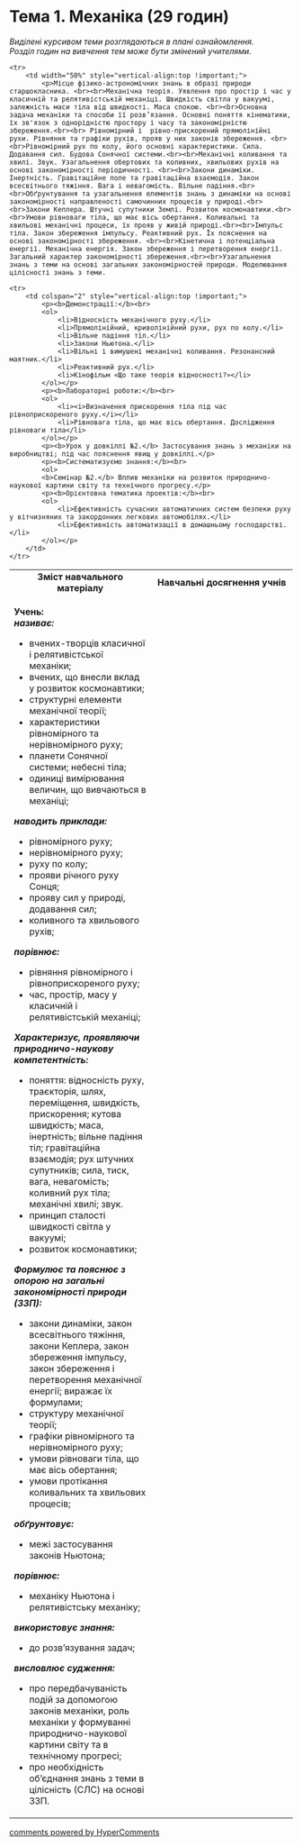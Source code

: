 <div id="hypercomments_widget" class="js-hypercomments-widget invisible"></div>

# Тема 1. Механіка (29 годин)

<p><i>Виділені курсивом теми розглядаються в плані ознайомлення.<br>Розділ годин на вивчення тем може бути змінений учителями.</i></p>

<table>
	<tr>
		<td width="50%" align="center"><b>Зміст навчального матеріалу</b></td>
		<td width="50%" align="center"><b>Навчальні досягнення учнів</b></td>
	</tr>

	<tr>
		<td width="50%" style="vertical-align:top !important;">
			<p>Місце фізико-астрономічних знань в образі природи старшокласника. <br><br>Механічна теорія. Уявлення про простір і час у класичній та релятивістській механіці. Швидкість світла у вакуумі, залежність маси тіла від швидкості. Маса спокою. <br><br>Основна задача механіки та способи її розв’язання. Основні поняття кінематики, їх зв'язок з однорідністю простору і часу та закономірністю збереження.<br><br> Рівномірний і  рівно-прискорений прямолінійні рухи. Рівняння та графіки рухів, прояв у них законів збереження. <br><br>Рівномірний рух по колу, його основні характеристики. Сила. Додавання сил. Будова Сонячної системи.<br><br>Механічні коливання та хвилі. Звук. Узагальнення обертових та коливних, хвильових рухів на основі закономірності періодичності. <br><br>Закони динаміки. Інертність. Гравітаційне поле та гравітаційна взаємодія. Закон всесвітнього тяжіння. Вага і невагомість. Вільне падіння.<br><br>Обґрунтування та узагальнення елементів знань з динаміки на основі закономірності направленості самочинних процесів у природі.<br><br>Закони Кеплера. Штучні супутники Землі. Розвиток космонавтики.<br><br>Умови рівноваги тіла, що має вісь обертання. Коливальні та хвильові механічні процеси, їх прояв у живій природі.<br><br>Імпульс тіла. Закон збереження імпульсу. Реактивний рух. Їх пояснення на основі закономірності збереження. <br><br>Кінетична і потенціальна енергії. Механічна енергія. Закон збереження і перетворення енергії. Загальний характер закономірності збереження.<br><br>Узагальнення знань з теми на основі загальних закономірностей природи. Моделювання цілісності знань з теми.
</p>
		</td>
		<td width="50%" style="vertical-align:top !important;">
			<p><b>Учень:</b><br>
				<b><i>називає:</i></b><br>
				<ul>
				<li>вчених-творців класичної і релятивістської механіки;</li>
				<li>вчених, що внесли вклад у розвиток космонавтики;</li>
				<li>структурні елементи механічної теорії;</li>
				<li>характеристики рівномірного та нерівномірного руху;</li>
				<li>планети Сонячної системи; небесні тіла;</li>
				<li>одиниці вимірювання величин, що вивчаються в механіці;</li>
				</ul>
				<b><i>наводить приклади:</i></b><br>
				<ul>
				<li>рівномірного руху;</li>
				<li>нерівномірного руху;</li>
				<li>руху по колу;</li>
				<li>прояви річного руху Сонця;</li>
				<li>прояву сил у природі, додавання сил;</li>
				<li>коливного та хвильового рухів;</li>
				</ul>
				<b><i>порівнює:</i></b><br>
				<ul>
				<li>рівняння рівномірного і рівноприскореного руху;</li>
				<li>час, простір, масу у класичній і релятивістській механіці;</li>
				</ul>
				<b><i>Характеризує, проявляючи природничо-наукову компетентність:</i></b><br>
				<ul>
				<li>поняття: відносність руху, траєкторія, шлях, переміщення, швидкість, прискорення; кутова швидкість; маса, інертність; вільне падіння тіл; гравітаційна взаємодія; рух штучних супутників; сила, тиск, вага, невагомість; коливний рух тіла; механічні хвилі; звук.</li>
				<li>принцип сталості швидкості світла у вакуумі;</li>
				<li>розвиток космонавтики;</li>
				</ul>
				<b><i>Формулює та пояснює з опорою на загальні закономірності природи (ЗЗП):</i></b><br>
				<ul>
				<li>закони динаміки, закон всесвітнього тяжіння, закони Кеплера, закон збереження імпульсу, закон збереження і перетворення механічної енергії; виражає їх формулами;</li>
				<li>структуру механічної теорії;</li>
				<li>графіки рівномірного та нерівномірного руху;</li>
				<li>умови рівноваги тіла, що має вісь обертання;</li>
				<li>умови протікання коливальних та хвильових процесів;</li>
				</ul>
				<b><i>обґрунтовує:</i></b><br>
				<ul>
				<li>межі застосування законів Ньютона;</li>
				</ul>
				<b><i>порівнює: </i></b><br>
				<ul>
				<li>механіку Ньютона і релятивістську механіку;</li>
				</ul>
				<b><i>використовує знання:</i></b><br>
				<ul>
				<li>до розв’язування задач;</li>
				</ul>
				<b><i>висловлює судження:</i></b><br>
				<ul>
				<li>про передбачуваність подій за допомогою законів механіки, роль механіки у формуванні природничо-наукової картини світу та в технічному прогресі;</li>
				<li>про необхідність об’єднання знань з теми в цілісність (СЛС) на основі ЗЗП.</li>
				</ul>
			</p>
		</td>
	</tr>

	<tr>
		<td colspan="2" style="vertical-align:top !important;">
			<p><b>Демонстрації:</b><br>
			<ol>
				<li>Відносність механічного руху.</li>
				<li>Прямолінійний, криволінійний рухи, рух по колу.</li>
				<li>Вільне падіння тіл.</li>
				<li>Закони Ньютона.</li>
				<li>Вільні і вимушені механічні коливання. Резонансний маятник.</li>
				<li>Реактивний рух.</li>
				<li>Кінофільм «Що таке теорія відносності?»</li>
			</ol></p>
			<p><b>Лабораторні роботи:</b><br>
			<ol>
				<li><i>Визначення прискорення тіла під час рівноприскореного руху.</i></li>
				<li>Рівновага тіла, що має вісь обертання. Дослідження рівноваги тіла</li>
			</ol></p>
			<p><b>Урок у довкіллі №2.</b> Застосування знань з механіки на виробництві; під час пояснення явищ у довкіллі.</p>
			<p><b>Систематизуємо знання:</b><br>
			<ol>
			<b>Семінар №2.</b> Вплив механіки на розвиток природничо-наукової картини світу та технічного прогресу.</p>
			<p><b>Орієнтовна тематика проектів:</b><br>
			<ol>
				<li>Ефективність сучасних автоматичних систем безпеки руху у вітчизняних та закордонних легкових автомобілях.</li>
				<li>Ефективність автоматизації в домашньому господарстві.</li>
			</ol></p>
		</td>
	</tr>
</table>

<div class="js-hypercomments-container">
<a href="http://hypercomments.com" class="hc-link" title="comments widget">comments powered by HyperComments</a>
</div>